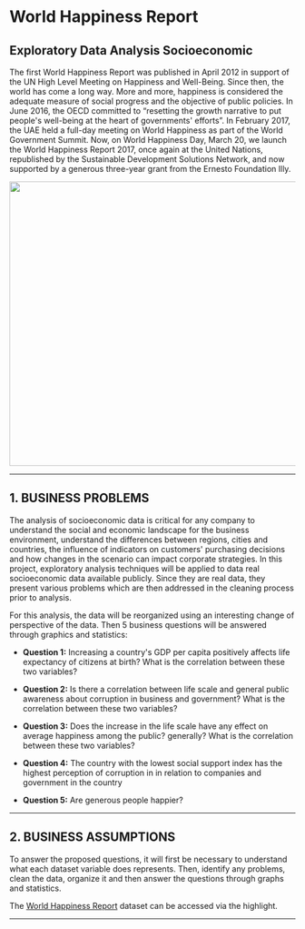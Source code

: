 # **World Happiness Report**

## Exploratory Data Analysis Socioeconomic

The first World Happiness Report was published in April 2012 in support of the UN High Level Meeting on Happiness and Well-Being.
Since then, the world has come a long way. More and more, happiness is considered the adequate measure of social progress and the objective of public policies. 
In June 2016, the OECD committed to “resetting the growth narrative to put people's well-being at the heart of governments' efforts”. 
In February 2017, the UAE held a full-day meeting on World Happiness as part of the World Government Summit. 
Now, on World Happiness Day, March 20, we launch the World Happiness Report 2017, once again at the United Nations, republished by the Sustainable Development Solutions Network, and now supported by a generous three-year grant from the Ernesto Foundation Illy.

<div align="center">
<p float="left">
    <img src="/images/happiness.jpeg" width="700" height="500"/>
</p>
</div>

***
## 1. BUSINESS PROBLEMS

The analysis of socioeconomic data is critical for any company to understand the social and economic landscape for the business environment, understand the differences between
regions, cities and countries, the influence of indicators on customers' purchasing decisions and how changes in the scenario can impact corporate strategies.
In this project, exploratory analysis techniques will be applied to data real socioeconomic data available publicly.
Since they are real data, they present various problems which are then addressed in the cleaning process prior to analysis.


For this analysis, the data will be reorganized using an interesting change of perspective of the data. 
Then 5 business questions will be answered through graphics and statistics:

* **Question 1:** Increasing a country's GDP per capita positively affects life expectancy of citizens at birth? What is the correlation between these two variables?

* **Question 2:** Is there a correlation between life scale and general public awareness about corruption in business and government? What is the correlation between these two variables?

* **Question 3:** Does the increase in the life scale have any effect on average happiness among the public? generally? What is the correlation between these two variables?

* **Question 4:** The country with the lowest social support index has the highest perception of corruption in in relation to companies and government in the country

* **Question 5:** Are generous people happier?

***
## 2. BUSINESS ASSUMPTIONS

To answer the proposed questions, it will first be necessary to understand what each dataset variable does represents.
Then, identify any problems, clean the data, organize it and then answer the questions through graphs and statistics.

The [World Happiness Report](https://data.world/laurel/world-happiness-report-data) dataset can be accessed via the highlight.

***
